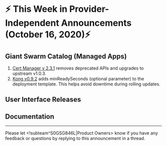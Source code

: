# :zap: This Week in Provider-Independent Announcements (October 16, 2020):zap:

## Giant Swarm Catalog (Managed Apps)

1. [Cert Manager v 2.3.1](https://github.com/giantswarm/cert-manager-app/blob/master/CHANGELOG.md#231---2020-10-29) removes deprecated APIs and upgrades to upstream v1.0.3.
2. [Kong v0.9.2](https://github.com/giantswarm/kong-app/blob/release-v0.9.x/CHANGELOG.md#092---2020-10-28) adds minReadySeconds (optional parameter) to the deployment template. This helps avoid downtime during rolling updates.


## User Interface Releases


## Documentation



---
Please let <!subteam^S0GSG846L|Product Owners> know if you have any feedback or questions by replying to this announcement in a thread.
